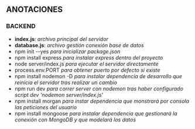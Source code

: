 ## ANOTACIONES

### BACKEND

- **index.js**: *archivo principal del servidor*
- **database.js**: *archivo gestión conexión base de datos*
- npm init --yes *para inicializar package.json*
- npm install express *para instalar express dentro del proyecto*
- node server/index.js *para ejecutar el servidor directamente*
- process.env.PORT *para obtener puerto por defecto si existe*
- npm install nodemon -D *para instalar dependencia de desarrollo que reinicia el servidor tras realizar un cambio*
- npm run dev *para correr server con nodemon tras haber configurado script dev 'nodemon server/index.js'*
- npm install morgan *para instar dependencia que monstrará por consola las peticiones del usuario*
- npm install mongoose *para instalar dependencia que gestionará la conexión con MongoDB y que modelará los datos*